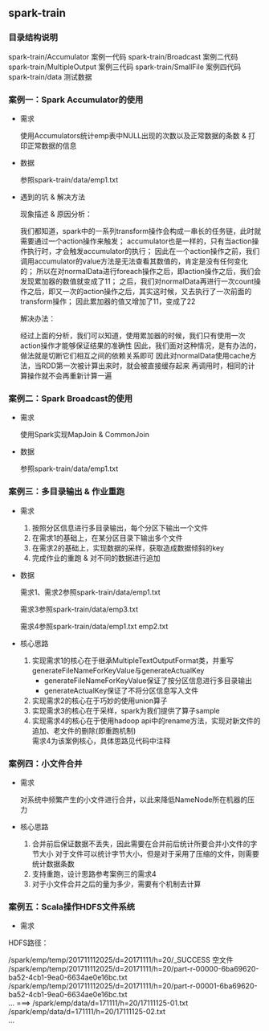 ## spark-train

### 目录结构说明

  spark-train/Accumulator	案例一代码
  spark-train/Broadcast		案例二代码   
  spark-train/MultipleOutput	案例三代码
  spark-train/SmallFile 案例四代码 
  spark-train/data		测试数据
  

### 案例一：Spark Accumulator的使用

* 需求

  使用Accumulators统计emp表中NULL出现的次数以及正常数据的条数 & 打印正常数据的信息

* 数据

  参照spark-train/data/emp1.txt

* 遇到的坑 & 解决方法

	现象描述 & 原因分析：
  
	我们都知道，spark中的一系列transform操作会构成一串长的任务链，此时就需要通过一个action操作来触发；
	accumulator也是一样的，只有当action操作执行时，才会触发accumulator的执行；
	因此在一个action操作之前，我们调用accumulator的value方法是无法查看其数值的，肯定是没有任何变化的；
	所以在对normalData进行foreach操作之后，即action操作之后，我们会发现累加器的数值就变成了11；
	之后，我们对normalData再进行一次count操作之后，即又一次的action操作之后，其实这时候，又去执行了一次前面的transform操作；
	因此累加器的值又增加了11，变成了22
	
  解决办法：
  
	经过上面的分析，我们可以知道，使用累加器的时候，我们只有使用一次action操作才能够保证结果的准确性
	因此，我们面对这种情况，是有办法的，做法就是切断它们相互之间的依赖关系即可
	因此对normalData使用cache方法，当RDD第一次被计算出来时，就会被直接缓存起来
	再调用时，相同的计算操作就不会再重新计算一遍

### 案例二：Spark Broadcast的使用

* 需求

  使用Spark实现MapJoin & CommonJoin

* 数据

  参照spark-train/data/emp1.txt

### 案例三：多目录输出  & 作业重跑

* 需求

  1. 按照分区信息进行多目录输出，每个分区下输出一个文件  
  2. 在需求1的基础上，在某分区目录下输出多个文件
  3. 在需求2的基础上，实现数据的采样，获取造成数据倾斜的key  
  4. 完成作业的重跑 & 对不同的数据进行追加
  

* 数据
  
  需求1、需求2参照spark-train/data/emp1.txt
  
  需求3参照spark-train/data/emp3.txt
  
  需求4参照spark-train/data/emp1.txt emp2.txt
  

* 核心思路

  1. 实现需求1的核心在于继承MultipleTextOutputFormat类，并重写generateFileNameForKeyValue与generateActualKey  
     - generateFileNameForKeyValue保证了按分区信息进行多目录输出   
     - generateActualKey保证了不将分区信息写入文件    
  2. 实现需求2的核心在于巧妙的使用union算子 
  3. 实现需求3的核心在于采样，spark为我们提供了算子sample  
  4. 实现需求4的核心在于使用hadoop api中的rename方法，实现对新文件的追加、老文件的删除(即重跑机制)  
     需求4为该案例核心，具体思路见代码中注释

### 案例四：小文件合并

* 需求

  对系统中频繁产生的小文件进行合并，以此来降低NameNode所在机器的压力

* 核心思路
  
  1. 合并前后保证数据不丢失，因此需要在合并前后统计所要合并小文件的字节大小
     对于文件可以统计字节大小，但是对于采用了压缩的文件，则需要统计数据条数
  2. 支持重跑，设计思路参考案例三的需求4
  3. 对于小文件合并之后的量为多少，需要有个机制去计算

### 案例五：Scala操作HDFS文件系统

* 需求

 HDFS路径：

 /spark/emp/temp/201711112025/d=20171111/h=20/_SUCCESS  空文件</br>
 /spark/emp/temp/201711112025/d=20171111/h=20/part-r-00000-6ba69620-ba52-4cb1-9ea0-6634ae0e16bc.txt</br>
 /spark/emp/temp/201711112025/d=20171111/h=20/part-r-00001-6ba69620-ba52-4cb1-9ea0-6634ae0e16bc.txt</br>
 ...
 ===>
 /spark/emp/data/d=171111/h=20/17111125-01.txt</br>
 /spark/emp/data/d=171111/h=20/17111125-02.txt</br>
 ...